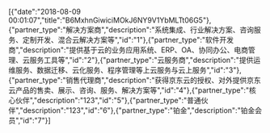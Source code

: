 [{"date":"2018-08-09 00:01:07","title":"B6MxhnGiwiciMOkJ6NY9V1YbMLTt06G5"},{"partner_type":"解决方案商","description":"系统集成、行业解决方案、咨询服务、定制开发、混合云解决方案等","id":"1"},{"partner_type":"软件开发商","description":"提供基于云的业务应用系统、ERP、OA、协同办公、电商管理、云服务工具等","id":"2"},{"partner_type":"云服务商","description":"提供运维服务、数据迁移、云化服务、程序管理等上云服务与云上服务","id":"3"},{"partner_type":"销售代理商","description":"获得京东云的授权、对外提供京东云产品的售卖、展示、咨询、服务、解决方案等","id":"4"},{"partner_type":"核心伙伴","description":"123","id":"5"},{"partner_type":"普通伙伴","description":"123","id":"6"},{"partner_type":"铂金","description":"铂金会员","id":"7"}]